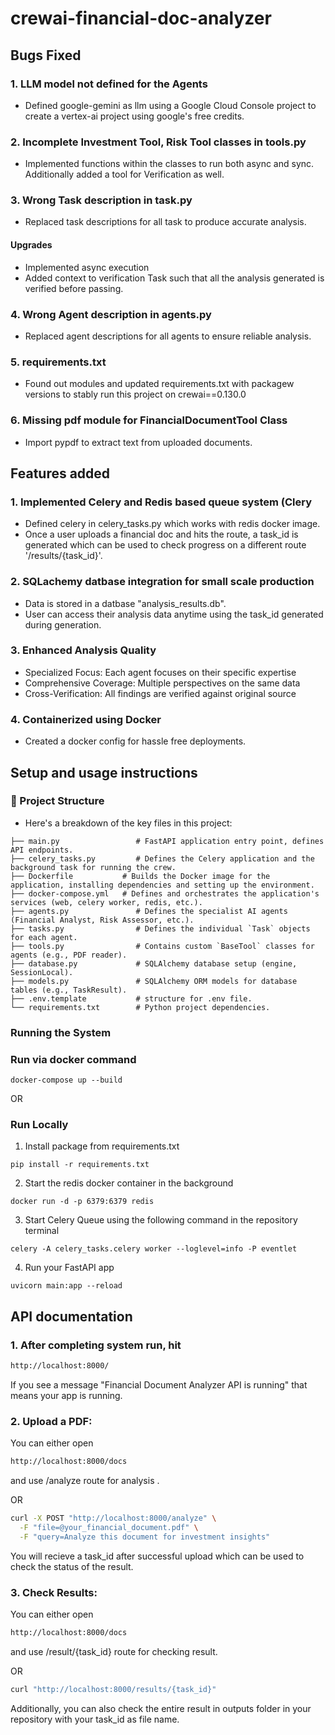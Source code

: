 # crewai-financial-doc-analyzer

## Bugs Fixed
### 1. LLM model not defined for the Agents
- Defined google-gemini as llm using a Google Cloud Console project to create a vertex-ai project using google's free credits.

### 2. Incomplete Investment Tool, Risk Tool classes in tools.py
- Implemented functions within the classes to run both async and sync. Additionally added a tool for Verification as well.

### 3. Wrong Task description in task.py
- Replaced task descriptions for all task to produce accurate analysis.

#### Upgrades
- Implemented async execution
- Added context to verification Task such that all the analysis generated is verified before passing.

### 4. Wrong Agent description in agents.py
- Replaced agent descriptions for all agents to ensure reliable analysis.

### 5. requirements.txt
- Found out modules and updated requirements.txt with packagew versions to stably run this project on crewai==0.130.0

### 6. Missing pdf module for FinancialDocumentTool Class
- Import pypdf to extract text from uploaded documents.


## Features added 
### 1. Implemented Celery and Redis based queue system (Clery
- Defined celery in celery_tasks.py which works with redis docker image.
- Once a user uploads a financial doc and hits the route, a task_id is generated which can be used to check progress on a different route '/results/{task_id}'.
### 2. SQLachemy datbase integration for small scale production
- Data is stored in a datbase "analysis_results.db".
- User can access their analysis data anytime using the task_id generated during generation.

### 3. Enhanced Analysis Quality
- Specialized Focus: Each agent focuses on their specific expertise
- Comprehensive Coverage: Multiple perspectives on the same data
- Cross-Verification: All findings are verified against original source

### 4. Containerized using Docker
- Created a docker config for hassle free deployments.


##	Setup and usage instructions

### 📂 Project Structure
- Here's a breakdown of the key files in this project:

```  
├── main.py                 # FastAPI application entry point, defines API endpoints.
├── celery_tasks.py         # Defines the Celery application and the background task for running the crew.
├── Dockerfile           # Builds the Docker image for the application, installing dependencies and setting up the environment.
├── docker-compose.yml   # Defines and orchestrates the application's services (web, celery worker, redis, etc.).
├── agents.py               # Defines the specialist AI agents (Financial Analyst, Risk Assessor, etc.).
├── tasks.py                # Defines the individual `Task` objects for each agent.
├── tools.py                # Contains custom `BaseTool` classes for agents (e.g., PDF reader).
├── database.py             # SQLAlchemy database setup (engine, SessionLocal).
├── models.py               # SQLAlchemy ORM models for database tables (e.g., TaskResult).
├── .env.template           # structure for .env file.
└── requirements.txt        # Python project dependencies.
```

### Running the System

### Run via docker command 

```
docker-compose up --build
```

OR 

### Run Locally
1. Install package from requirements.txt

```
pip install -r requirements.txt
```

2. Start the redis docker container in the background

```
docker run -d -p 6379:6379 redis
```

3. Start Celery Queue using the following command in the repository terminal

```
celery -A celery_tasks.celery worker --loglevel=info -P eventlet
```

4. Run your FastAPI app

```
uvicorn main:app --reload
```

## API documentation

### 1. After completing system run, hit
```bash
http://localhost:8000/
```
If you see a message "Financial Document Analyzer API is running" that means your app is running.

### 2. Upload a PDF:
You can either open
```bash
http://localhost:8000/docs
```
and use /analyze route for analysis .

OR

```bash
curl -X POST "http://localhost:8000/analyze" \
  -F "file=@your_financial_document.pdf" \
  -F "query=Analyze this document for investment insights"
```

You will recieve a task_id after successful upload which can be used to check the status of the result.


### 3. Check Results:
You can either open
```bash
http://localhost:8000/docs
```

and use /result/{task_id} route for checking result.



OR

```bash
curl "http://localhost:8000/results/{task_id}"
```

Additionally, you can also check the entire result in outputs folder in your repository with your task_id as file name.
